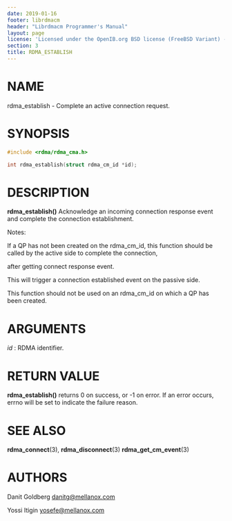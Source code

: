 ```yaml
---
date: 2019-01-16
footer: librdmacm
header: "Librdmacm Programmer's Manual"
layout: page
license: 'Licensed under the OpenIB.org BSD license (FreeBSD Variant) - See COPYING.md'
section: 3
title: RDMA_ESTABLISH
---
```


# NAME

rdma_establish - Complete an active connection request.

# SYNOPSIS

```c
#include <rdma/rdma_cma.h>

int rdma_establish(struct rdma_cm_id *id);
```

# DESCRIPTION

**rdma_establish()** Acknowledge an incoming connection response event and complete the connection establishment.

Notes:

If a QP has not been created on the rdma_cm_id, this function should be called by the active side to complete the connection,

after getting connect response event.

This will trigger a connection established event on the passive side.

This function should not be used on an rdma_cm_id on which a QP has been created.

# ARGUMENTS

*id*
:    RDMA identifier.

# RETURN VALUE

**rdma_establish()** returns 0 on success, or -1 on error.  If an error occurs, errno will be set to indicate the failure reason.

# SEE ALSO

**rdma_connect**(3),
**rdma_disconnect**(3)
**rdma_get_cm_event**(3)

# AUTHORS

Danit Goldberg <danitg@mellanox.com>

Yossi Itigin <yosefe@mellanox.com>



